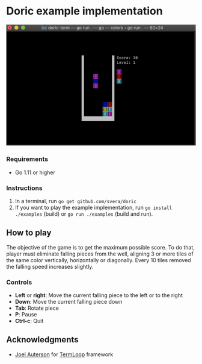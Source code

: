# Doric example implementation

![Doric screenshot](screenshot.png)

### Requirements

* Go 1.11 or higher

### Instructions

 1. In a terminal, run `go get github.com/svera/doric`
 2. If you want to play the example implementation, run `go install ./examples` (build) or `go run ./examples` (build and run).

## How to play

The objective of the game is to get the maximum possible score. To do that, player must eliminate falling pieces from the well, aligning
3 or more tiles of the same color vertically, horizontally or diagonally. Every 10 tiles removed the falling speed increases slightly.

### Controls

* **Left** or **right**: Move the current falling piece to the left or to the right
* **Down**: Move the current falling piece down
* **Tab**: Rotate piece
* **P**: Pause
* **Ctrl-c**: Quit

## Acknowledgments
* [Joel Auterson](https://github.com/JoelOtter) for [TermLoop](https://github.com/JoelOtter/termloop) framework